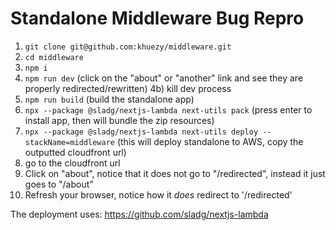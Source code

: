 # Standalone Middleware Bug Repro

1) `git clone git@github.com:khuezy/middleware.git`
2) `cd middleware`
3) `npm i`
4) `npm run dev` (click on the "about" or "another" link and see they are properly redirected/rewritten)
4b) kill dev process
5) `npm run build` (build the standalone app)
6) `npx --package @sladg/nextjs-lambda next-utils pack` (press enter to install app, then will bundle the zip resources)
7) `npx --package @sladg/nextjs-lambda next-utils deploy --stackName=middleware` (this will deploy standalone to AWS, copy the outputted cloudfront url)
8) go to the cloudfront url
9) Click on "about", notice that it does not go to "/redirected", instead it just goes to "/about"
10) Refresh your browser, notice how it *does* redirect to '/redirected'

The deployment uses: https://github.com/sladg/nextjs-lambda
